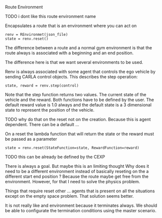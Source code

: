 Route Environment

TODO i dont like this route environment name



Encapsulates a route that is an environment where you can act on 

    renv = REnvironmet(json_file) 
    state = renv.reset()
    
    
    
The difference between a route and a normal gym environment is that the route
always is associated with a beginning and an end position.

The difference here is that we want several environments to be used.

Renv is always associated with some agent that controls the ego vehicle
by sending CARLA control objects. This describes the step operation:


    state, reward = renv.step(control)


Note that the step function returns two values. The current state
of the vehicle and the reward. Both functions have to be defined by
the user. The default reward value is 1.0 always and the default state
is a 3 dimensional state to represent the position of the vehicle.


TODO why do that on the reset not on the creation. Because
this is agent dependent. There can be a default ... 

On a reset the lambda function that will return the state or the reward
must be passed as a parameter

    state = renv.reset(StateFunction=state, RewardFunction=reward)


TODO this can be already be defined by the CEXP








There is always a goal.
But maybe this is an limiting thought 
Why does it need to be a different environment instead of basically reseting
on the a different start end position ? Because the route maybe get free
from the environment. However, for that I need to solve the physics problem.


Things that require reset other ... agents that is present on all the situations
except on the empty space problem. That solution seems better.


It is not really like and environment because it terminates always. We
should be able to configurate the termination conditions using the master
scenario.